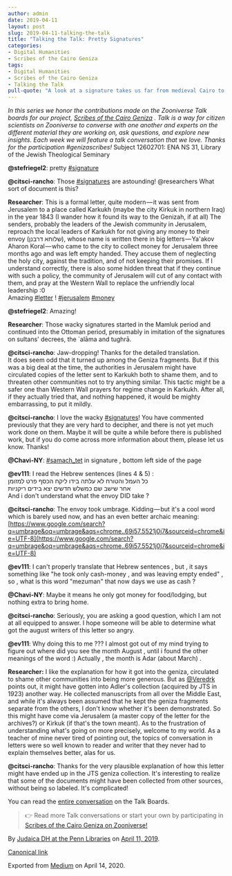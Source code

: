 ```yaml
---
author: admin
date: 2019-04-11
layout: post
slug: 2019-04-11-talking-the-talk
title: "Talking the Talk: Pretty Signatures"
categories:
- Digital Humanities
- Scribes of the Cairo Geniza
tags:
- Digital Humanities
- Scribes of the Cairo Geniza
- Talking the Talk
pull-quote: "A look at a signature takes us far from medieval Cairo to modern Jerusalem, with all the challenges that come with researching fragments.  In this series we honor the contributions made on the Zooniverse Talk boards for our project, Scribes of the Cairo Geniza."
---
```


_In this series we honor the contributions made on the Zooniverse Talk boards for our project,_ [_Scribes of the Cairo Geniza_](https://www.zooniverse.org/projects/judaicadh/scribes-of-the-cairo-geniza) _. Talk is a way for citizen scientists on Zooniverse to converse with one another and experts on the different material they are working on, ask questions, and explore new insights. Each week we will feature a talk conversation that we love. Thanks for the participation #genizascribes!_
Subject 12602701: ENA NS 31, Library of the Jewish Theological Seminary

**@stefriegel2**: pretty [#signature](https://www.zooniverse.org/projects/judaicadh/scribes-of-the-cairo-geniza/talk/tags/signature)

**@citsci-rancho**: Those [#signatures](https://www.zooniverse.org/projects/judaicadh/scribes-of-the-cairo-geniza/talk/tags/signatures) are astounding! @researchers What sort of document is this?

**Researcher**: This is a formal letter, quite modern — it was sent from Jerusalem to a place called Karkukh (maybe the city Kirkuk in northern Iraq) in the year 1843 (I wander how it found its way to the Genizah, if at all) The senders, probably the leaders of the Jewish community in Jerusalem, reproach the local leaders of Karkukh for not giving any money to their envoy (שלוחא דרבנן), whose name is written there in big letters — Ya'akov Aharon Koral — who came to the city to collect money for Jerusalem three months ago and was left empty handed. They accuse them of neglecting the holy city, against the tradition, and of not keeping their promises. If I understand correctly, there is also some hidden threat that if they continue with such a policy, the community of Jerusalem will cut of any contact with them, and pray at the Western Wall to replace the unfriendly local leadership :0<br>
Amazing [#letter](https://www.zooniverse.org/projects/judaicadh/scribes-of-the-cairo-geniza/talk/tags/letter) ! [#jerusalem](https://www.zooniverse.org/projects/judaicadh/scribes-of-the-cairo-geniza/talk/tags/jerusalem) [#money](https://www.zooniverse.org/projects/judaicadh/scribes-of-the-cairo-geniza/talk/tags/money)

**@stefriegel2**: Amazing!

**Researcher**: Those wacky signatures started in the Mamluk period and continued into the Ottoman period, presumably in imitation of the signatures on sultans' decrees, the `alāma and tughrā.

**@citsci-rancho**: Jaw-dropping! Thanks for the detailed translation.<br>
It does seem odd that it turned up among the Geniza fragments. But if this was a big deal at the time, the authorities in Jerusalem might have circulated copies of the letter sent to Karkukh both to shame them, and to threaten other communities not to try anything similar. This tactic might be a safer one than Western Wall prayers for regime change in Karkukh. After all, if they actually tried that, and nothing happened, it would be mighty embarrassing, to put it mildly.

**@citsci-rancho**: I love the wacky [#signatures](https://www.zooniverse.org/projects/judaicadh/scribes-of-the-cairo-geniza/talk/tags/signatures)! You have commented previously that they are very hard to decipher, and there is not yet much work done on them. Maybe it will be quite a while before there is published work, but if you do come across more information about them, please let us know. Thanks!

**@Chavi-NY**: [#samach_tet](https://www.zooniverse.org/projects/judaicadh/scribes-of-the-cairo-geniza/talk/tags/samach_tet) in signature , bottom left side of the page

**@ev111**: I read the Hebrew sentences (lines 4 & 5) :<br>
כל העמל והטורח לא עלתה בידו ליקח הכסף פרט למזומן<br>
אחר שישב שם כמשלש חדשים יצא בידים ריקניות<br>
And i don't understand what the envoy DID take ?

**@citsci-rancho**: The envoy took umbrage. Kidding — but it's a cool word which is barely used now, and has an even better archaic meaning: [https://www.google.com/search?q=umbrage&oq=umbrage&aqs=chrome..69i57.5521j0j7&sourceid=chrome&ie=UTF-8](https://www.google.com/search?q=umbrage&oq=umbrage&aqs=chrome..69i57.5521j0j7&sourceid=chrome&ie=UTF-8)

**@ev111**: I can't properly translate that Hebrew sentences , but , it says something like "he took only cash-money , and was leaving empty ended" , so , what is this word "mezuman" that now days we use as cash ?

**@Chavi-NY**: Maybe it means he only got money for food/lodging, but nothing extra to bring home.

**@citsci-rancho**: Seriously, you are asking a good question, which I am not at all equipped to answer. I hope someone will be able to determine what got the august writers of this letter so angry.

**@ev111**: Why doing this to me ??? I almost got out of my mind trying to figure out where did you see the month August , until i found the other meanings of the word :) Actually , the month is Adar (about March) .

**Researcher:** I like the explanation for how it got into the geniza, circulated to shame other communities into being more generous. But as [@Veredrk](https://www.zooniverse.org/users/Veredrk) points out, it might have gotten into Adler's collection (acquired by JTS in 1923) another way. He collected manuscripts from all over the Middle East, and while it's always been assumed that he kept the geniza fragments separate from the others, I don't know whether it's been demonstrated. So this might have come via Jerusalem (a master copy of the letter for the archives?) or Kirkuk (if that's the town meant). As to the frustration of understanding what's going on more precisely, welcome to my world. As a teacher of mine never tired of pointing out, the topics of conversation in letters were so well known to reader and writer that they never had to explain themselves better, alas for us.

**@citsci-rancho**: Thanks for the very plausible explanation of how this letter might have ended up in the JTS geniza collection. It's interesting to realize that some of the documents might have been collected from other sources, without being so labeled. It's complicated!

You can read the [entire conversation](https://www.zooniverse.org/projects/judaicadh/scribes-of-the-cairo-geniza/talk/1029/755891) on the Talk Boards.

> 👉 Read more Talk conversations or start your own by participating in [Scribes of the Cairo Geniza on Zooniverse!](http://scribesofthecairogeniza.org)

By [Judaica DH at the Penn Libraries](https://medium.com/@judaicadh) on [<time>April 11, 2019</time>](https://medium.com/p/4e2f861cc4b4).

[Canonical link](https://medium.com/@judaicadh/talking-the-talk-pretty-signatures-4e2f861cc4b4)

Exported from [Medium](https://medium.com) on April 14, 2020.
